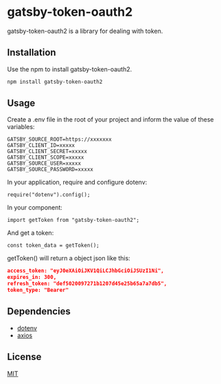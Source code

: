 # gatsby-token-oauth2

gatsby-token-oauth2 is a library for dealing with token.

## Installation

Use the npm to install gatsby-token-oauth2.

```bash
npm install gatsby-token-oauth2
```

## Usage

Create a .env file in the root of your project and inform the value of these variables:

```
GATSBY_SOURCE_ROOT=https://xxxxxxx
GATSBY_CLIENT_ID=xxxxx
GATSBY_CLIENT_SECRET=xxxxx
GATSBY_CLIENT_SCOPE=xxxxx
GATSBY_SOURCE_USER=xxxxx
GATSBY_SOURCE_PASSWORD=xxxxx
```

In your application, require and configure dotenv:

```es6
require("dotenv").config();
```

In your component:

```es6
import getToken from "gatsby-token-oauth2";
```

And get a token:

```es6
const token_data = getToken();
```

getToken() will return a object json like this:

```json
access_token: "eyJ0eXAiOiJKV1QiLCJhbGciOiJSUzI1Ni",
expires_in: 300,
refresh_token: "def5020097271b1207d45e25b65a7a7db5",
token_type: "Bearer"
```

## Dependencies

- [dotenv](https://www.npmjs.com/package/dotenv)
- [axios](https://www.npmjs.com/package/axios)

## License

[MIT](https://choosealicense.com/licenses/mit/)
